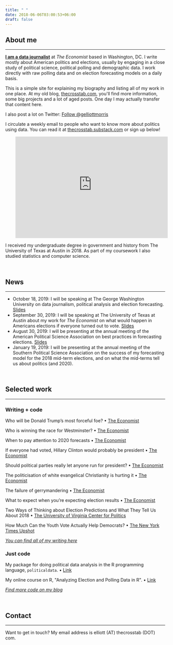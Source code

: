 ```yaml
---
title: " "
date: 2018-06-06T03:00:53+06:00
draft: false
---
```


## About me
---

**[I am a data journalist](https://mediadirectory.economist.com/people/g-elliott-morris-2/)** at _The Economist_ based in Washington, DC. I write mostly about American politics and elections, usually by engaging in a close study of political science, political polling and demographic data. I work directly with raw polling data and on election forecasting models on a daily basis.

This is a simple site for explaining my biography and listing all of my work in one place. At my old blog, [thecrosstab.com](https://www.thecrosstab.com), you'll find more information, some big projects and a lot of aged posts. One day I may actually transfer that content here.


I also post a lot on Twitter: <a href="https://twitter.com/gelliottmorris?ref_src=twsrc%5Etfw" class="twitter-follow-button" data-show-count="true">Follow @gelliottmorris</a><script async src="https://platform.twitter.com/widgets.js" charset="utf-8"></script>

I circulate a weekly email to people who want to know more about politics using data. You can read it at [thecrosstab.substack.com](https://thecrosstab.substack.com) or sign up below!

<div style="padding-left:2rem; padding-right:2rem; max-width:100%">
<iframe width="480" height="320" src="https://thecrosstab.substack.com/embed" frameborder="0" scrolling="no"></iframe>
</div>

I received my undergraduate degree in government and history from The University of Texas at Austin in 2018. As part of my coursework I also studied statistics and computer science.

<br>

## News
---

* October 18, 2019: I will be speaking at The George Washington University on data journalism, political analysis and election forecasting. [Slides](https://www.thecrosstab.com/slides/2019-10-18-gw/#1)
* September 30, 2019: I will be speaking at The University of Texas at Austin about my work for _The Economist_ on what would happen in Americans elections if everyone turned out to vote. [Slides](https://www.thecrosstab.com/slides/2019-09-30-utaustin/#1)
* August 30, 2019: I will be presenting at the annual meeting of the American Political Science Association on best practices in forecasting elections. [Slides](https://www.thecrosstab.com/slides/2019-08-30-apsa/#1)
* January 19, 2019: I will be presenting at the annual meeting of the Southern Political Science Association on the success of my forecasting model for the 2018 mid-term elections, and on what the mid-terms tell us about politics (and 2020).


<br>

## Selected work
---

### Writing + code

Who will be Donald Trump’s most forceful foe? • [The Economist](https://www.economist.com/united-states/2020/02/01/who-will-be-donald-trumps-most-forceful-foe)

Who is winning the race for Westminster? • [The Economist](https://www.economist.com/graphic-detail/2019/10/11/who-is-winning-the-race-for-westminster)

When to pay attention to 2020 forecasts • [The Economist](https://www.economist.com/democracy-in-america/2019/07/26/when-to-pay-attention-to-2020-forecasts)

If everyone had voted, Hillary Clinton would probably be president • [The Economist](https://www.economist.com/graphic-detail/2019/07/06/if-everyone-had-voted-hillary-clinton-would-probably-be-president)

Should political parties really let anyone run for president? • [The Economist](https://www.economist.com/united-states/2019/07/25/should-political-parties-really-let-anyone-run-for-president)

The politicisation of white evangelical Christianity is hurting it • [The Economist](https://www.economist.com/united-states/2019/02/28/the-politicisation-of-white-evangelical-christianity-is-hurting-it)

The failure of gerrymandering • [The Economist](https://www.economist.com/graphic-detail/2019/01/05/the-failure-of-gerrymandering)

What to expect when you’re expecting election results • [The Economist](https://www.economist.com/democracy-in-america/2018/11/05/what-to-expect-when-youre-expecting-election-results)

Two Ways of Thinking about Election Predictions and What They Tell Us About 2018 • [The University of Virginia Center for Politics](http://www.centerforpolitics.org/crystalball/articles/two-ways-of-thinking-about-election-predictions-and-what-they-tell-us-about-2018/)

How Much Can the Youth Vote Actually Help Democrats? • [The New York Times Upshot](https://www.nytimes.com/2017/09/14/upshot/how-much-can-the-youth-vote-actually-help-democrats.html)


_[You can find all of my writing here](/writing/)_


### Just code

My package for doing political data analysis in the R programming language, `politicaldata`. • [Link](https://github.com/elliottmorris/politicaldata)

My online course on R, "Analyzing Election and Polling Data in R". • [Link](https://www.datacamp.com/courses/analyzing-election-and-polling-data-in-r)

_[Find more code on my blog](https://www.thecrosstab.com/project/)_


<br>

## Contact
---

Want to get in touch? My email address is elliott (AT) thecrosstab (DOT) com.

